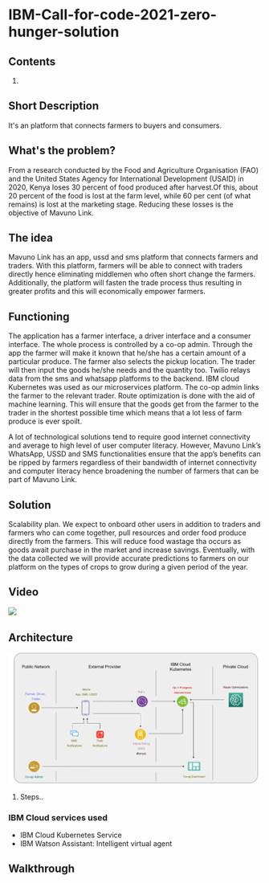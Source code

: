 # IBM-Call-for-code-2021-zero-hunger-solution

## Contents
1. 

## Short Description
It's an platform that connects farmers to buyers and consumers.

## What's the problem?
From a research conducted by the Food and Agriculture Organisation (FAO) and the United States Agency for International Development (USAID) in 2020, Kenya loses 30 percent of food produced after harvest.Of this, about 20 percent of the food is lost at the farm level, while 60 per cent (of what remains) is lost at the marketing stage. Reducing these losses is the objective of Mavuno Link.

## The idea
Mavuno Link has an app, ussd and sms platform that connects farmers and traders. With this platform, farmers will be able to connect with traders directly hence eliminating middlemen who often short change the farmers. Additionally, the platform will fasten the trade process thus resulting in greater profits and this will economically empower farmers.

## Functioning
The application has a farmer interface, a driver interface and a consumer interface. The whole process is controlled by a co-op admin. Through the app the farmer will make it known that he/she has a certain amount of a particular produce. The farmer also selects the pickup location. The trader will then input the goods he/she needs and the quantity too. Twilio relays data from the sms and whatsapp platforms to the backend. IBM cloud Kubernetes was used as our microservices platform. The co-op admin links the farmer to the relevant trader. Route optimization is done with the aid of machine learning. This will ensure that the goods get from the farmer to the trader in the shortest possible time which means that a lot less of farm produce is ever spoilt. 

A lot of technological solutions tend to require good internet connectivity and average to high level of user computer literacy. However, Mavuno Link’s WhatsApp, USSD and SMS functionalities ensure that the app’s benefits can be ripped by farmers regardless of their bandwidth of internet connectivity and computer literacy hence broadening the number of farmers that can be part of Mavuno Link. 

## Solution
Scalability plan. We expect to onboard other users in addition to traders and farmers who can come together, pull resources and order food produce directly from the farmers. This will reduce food wastage tha occurs as goods await purchase in the market and increase savings. Eventually, with the data collected we will provide accurate predictions to farmers on our platform on the types of crops to grow during a given period of the year.

## Video
 [![](./thumbnail.png)](youtube.com/...)
## Architecture 
![](./Architecture/src/architecture.png)
1. Steps..

### IBM Cloud services used
- IBM Cloud Kubernetes Service
- IBM Watson Assistant: Intelligent virtual agent
## Walkthrough


